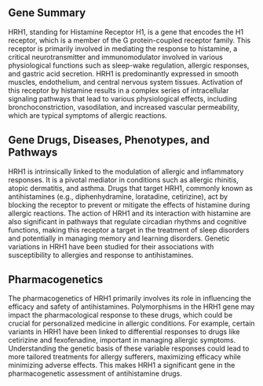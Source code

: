 ## Gene Summary
HRH1, standing for Histamine Receptor H1, is a gene that encodes the H1 receptor, which is a member of the G protein-coupled receptor family. This receptor is primarily involved in mediating the response to histamine, a critical neurotransmitter and immunomodulator involved in various physiological functions such as sleep-wake regulation, allergic responses, and gastric acid secretion. HRH1 is predominantly expressed in smooth muscles, endothelium, and central nervous system tissues. Activation of this receptor by histamine results in a complex series of intracellular signaling pathways that lead to various physiological effects, including bronchoconstriction, vasodilation, and increased vascular permeability, which are typical symptoms of allergic reactions.

## Gene Drugs, Diseases, Phenotypes, and Pathways
HRH1 is intrinsically linked to the modulation of allergic and inflammatory responses. It is a pivotal mediator in conditions such as allergic rhinitis, atopic dermatitis, and asthma. Drugs that target HRH1, commonly known as antihistamines (e.g., diphenhydramine, loratadine, cetirizine), act by blocking the receptor to prevent or mitigate the effects of histamine during allergic reactions. The action of HRH1 and its interaction with histamine are also significant in pathways that regulate circadian rhythms and cognitive functions, making this receptor a target in the treatment of sleep disorders and potentially in managing memory and learning disorders. Genetic variations in HRH1 have been studied for their associations with susceptibility to allergies and response to antihistamines.

## Pharmacogenetics
The pharmacogenetics of HRH1 primarily involves its role in influencing the efficacy and safety of antihistamines. Polymorphisms in the HRH1 gene may impact the pharmacological response to these drugs, which could be crucial for personalized medicine in allergic conditions. For example, certain variants in HRH1 have been linked to differential responses to drugs like cetirizine and fexofenadine, important in managing allergic symptoms. Understanding the genetic basis of these variable responses could lead to more tailored treatments for allergy sufferers, maximizing efficacy while minimizing adverse effects. This makes HRH1 a significant gene in the pharmacogenetic assessment of antihistamine drugs.